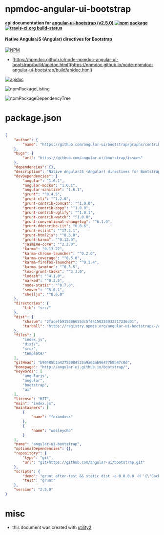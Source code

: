 # npmdoc-angular-ui-bootstrap

#### api documentation for  [angular-ui-bootstrap (v2.5.0)](http://angular-ui.github.io/bootstrap/)  [![npm package](https://img.shields.io/npm/v/npmdoc-angular-ui-bootstrap.svg?style=flat-square)](https://www.npmjs.org/package/npmdoc-angular-ui-bootstrap) [![travis-ci.org build-status](https://api.travis-ci.org/npmdoc/node-npmdoc-angular-ui-bootstrap.svg)](https://travis-ci.org/npmdoc/node-npmdoc-angular-ui-bootstrap)

#### Native AngularJS (Angular) directives for Bootstrap

[![NPM](https://nodei.co/npm/angular-ui-bootstrap.png?downloads=true&downloadRank=true&stars=true)](https://www.npmjs.com/package/angular-ui-bootstrap)

- [https://npmdoc.github.io/node-npmdoc-angular-ui-bootstrap/build/apidoc.html](https://npmdoc.github.io/node-npmdoc-angular-ui-bootstrap/build/apidoc.html)

[![apidoc](https://npmdoc.github.io/node-npmdoc-angular-ui-bootstrap/build/screenCapture.buildCi.browser.%252Ftmp%252Fbuild%252Fapidoc.html.png)](https://npmdoc.github.io/node-npmdoc-angular-ui-bootstrap/build/apidoc.html)

![npmPackageListing](https://npmdoc.github.io/node-npmdoc-angular-ui-bootstrap/build/screenCapture.npmPackageListing.svg)

![npmPackageDependencyTree](https://npmdoc.github.io/node-npmdoc-angular-ui-bootstrap/build/screenCapture.npmPackageDependencyTree.svg)



# package.json

```json

{
    "author": {
        "name": "https://github.com/angular-ui/bootstrap/graphs/contributors"
    },
    "bugs": {
        "url": "https://github.com/angular-ui/bootstrap/issues"
    },
    "dependencies": {},
    "description": "Native AngularJS (Angular) directives for Bootstrap",
    "devDependencies": {
        "angular": "1.6.1",
        "angular-mocks": "1.6.1",
        "angular-sanitize": "1.6.1",
        "grunt": "^0.4.5",
        "grunt-cli": "^1.2.0",
        "grunt-contrib-concat": "^1.0.0",
        "grunt-contrib-copy": "^1.0.0",
        "grunt-contrib-uglify": "^1.0.1",
        "grunt-contrib-watch": "^1.0.0",
        "grunt-conventional-changelog": "^6.1.0",
        "grunt-ddescribe-iit": "0.0.6",
        "grunt-eslint": "^17.3.1",
        "grunt-html2js": "^0.3.0",
        "grunt-karma": "^0.12.0",
        "jasmine-core": "^2.2.0",
        "karma": "0.13.22",
        "karma-chrome-launcher": "^0.2.0",
        "karma-coverage": "^0.5.0",
        "karma-firefox-launcher": "^0.1.4",
        "karma-jasmine": "^0.3.5",
        "load-grunt-tasks": "^3.3.0",
        "lodash": "^4.1.0",
        "marked": "^0.3.5",
        "node-static": "^0.7.8",
        "semver": "^5.0.1",
        "shelljs": "^0.6.0"
    },
    "directories": {
        "lib": "src/"
    },
    "dist": {
        "shasum": "2facefb915386655dc5f44150258032517236d01",
        "tarball": "https://registry.npmjs.org/angular-ui-bootstrap/-/angular-ui-bootstrap-2.5.0.tgz"
    },
    "files": [
        "index.js",
        "dist/",
        "src/",
        "template/"
    ],
    "gitHead": "b90485b2a42753084523a9a63ab96477b8b47c0d",
    "homepage": "http://angular-ui.github.io/bootstrap/",
    "keywords": [
        "angularjs",
        "angular",
        "bootstrap",
        "ui"
    ],
    "license": "MIT",
    "main": "index.js",
    "maintainers": [
        {
            "name": "foxandxss"
        },
        {
            "name": "wesleycho"
        }
    ],
    "name": "angular-ui-bootstrap",
    "optionalDependencies": {},
    "repository": {
        "type": "git",
        "url": "git+https://github.com/angular-ui/bootstrap.git"
    },
    "scripts": {
        "demo": "grunt after-test && static dist -a 0.0.0.0 -H '{\"Cache-Control\": \"no-cache, must-revalidate\"}'",
        "test": "grunt"
    },
    "version": "2.5.0"
}
```



# misc
- this document was created with [utility2](https://github.com/kaizhu256/node-utility2)
